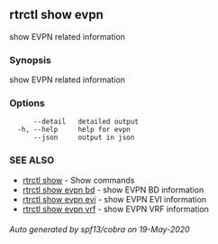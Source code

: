 ## rtrctl show evpn

show EVPN related information

### Synopsis


show EVPN related information

### Options

```
      --detail   detailed output
  -h, --help     help for evpn
      --json     output in json
```

### SEE ALSO
* [rtrctl show](rtrctl_show.md)	 - Show commands
* [rtrctl show evpn bd](rtrctl_show_evpn_bd.md)	 - show EVPN BD information
* [rtrctl show evpn evi](rtrctl_show_evpn_evi.md)	 - show EVPN EVI information
* [rtrctl show evpn vrf](rtrctl_show_evpn_vrf.md)	 - show EVPN VRF information

###### Auto generated by spf13/cobra on 19-May-2020
